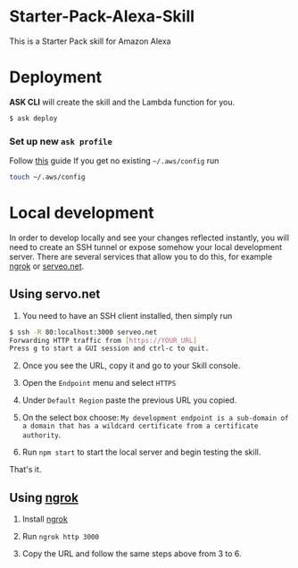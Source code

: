 # Starter-Pack-Alexa-Skill
This is a Starter Pack skill for Amazon Alexa


# Deployment

**ASK CLI** will create the skill and the Lambda function for you.
```bash
$ ask deploy
```

### Set up new `ask profile`

Follow [this](https://developer.amazon.com/docs/smapi/set-up-credentials-for-an-amazon-web-services-account.html) guide
If you get no existing `~/.aws/config` run 

```bash
touch ~/.aws/config
```

# Local development

In order to develop locally and see your changes reflected instantly, you will need to create an SSH tunnel or expose somehow your local development server. There are several services that allow you to do this, for example [ngrok](https://ngrok.com/) or [serveo.net](https://serveo.net/).

## Using servo.net


1. You need to have an SSH client installed, then simply run

```bash
$ ssh -R 80:localhost:3000 serveo.net
Forwarding HTTP traffic from [https://YOUR_URL]
Press g to start a GUI session and ctrl-c to quit.
```

2. Once you see the URL, copy it and go to your Skill console.

3. Open the `Endpoint` menu and select `HTTPS`

4. Under `Default Region` paste the previous URL you copied.

5. On the select box choose: `My development endpoint is a sub-domain of a domain that has a wildcard certificate from a certificate authority`.

6. Run `npm start` to start the local server and begin testing the skill.

That's it.

## Using [ngrok](https://ngrok.com/download)

1. Install [ngrok](https://ngrok.com/download)

2. Run `ngrok http 3000`

3. Copy the URL and follow the same steps above from 3 to 6.
